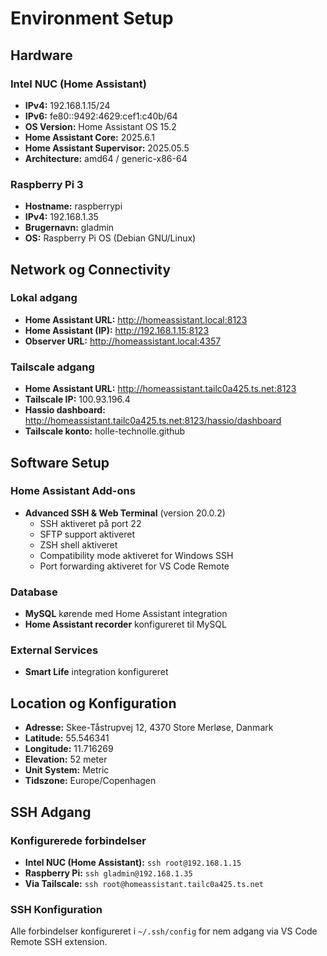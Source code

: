 # Environment Setup 
 
## Hardware 
 
### Intel NUC (Home Assistant) 
- **IPv4:** 192.168.1.15/24 
- **IPv6:** fe80::9492:4629:cef1:c40b/64 
- **OS Version:** Home Assistant OS 15.2 
- **Home Assistant Core:** 2025.6.1 
- **Home Assistant Supervisor:** 2025.05.5 
- **Architecture:** amd64 / generic-x86-64 
 
### Raspberry Pi 3 
- **Hostname:** raspberrypi 
- **IPv4:** 192.168.1.35 
- **Brugernavn:** gladmin 
- **OS:** Raspberry Pi OS (Debian GNU/Linux) 
 
## Network og Connectivity 
 
### Lokal adgang 
- **Home Assistant URL:** http://homeassistant.local:8123 
- **Home Assistant (IP):** http://192.168.1.15:8123 
- **Observer URL:** http://homeassistant.local:4357 
 
### Tailscale adgang 
- **Home Assistant URL:** http://homeassistant.tailc0a425.ts.net:8123 
- **Tailscale IP:** 100.93.196.4 
- **Hassio dashboard:** http://homeassistant.tailc0a425.ts.net:8123/hassio/dashboard 
- **Tailscale konto:** holle-technolle.github 
 
## Software Setup 
 
### Home Assistant Add-ons 
- **Advanced SSH & Web Terminal** (version 20.0.2) 
  - SSH aktiveret på port 22 
  - SFTP support aktiveret 
  - ZSH shell aktiveret 
  - Compatibility mode aktiveret for Windows SSH 
  - Port forwarding aktiveret for VS Code Remote 
 
### Database 
- **MySQL** kørende med Home Assistant integration 
- **Home Assistant recorder** konfigureret til MySQL 
 
### External Services 
- **Smart Life** integration konfigureret 
 
## Location og Konfiguration 
- **Adresse:** Skee-Tåstrupvej 12, 4370 Store Merløse, Danmark 
- **Latitude:** 55.546341 
- **Longitude:** 11.716269 
- **Elevation:** 52 meter 
- **Unit System:** Metric 
- **Tidszone:** Europe/Copenhagen 
 
## SSH Adgang 
 
### Konfigurerede forbindelser 
- **Intel NUC (Home Assistant):** `ssh root@192.168.1.15` 
- **Raspberry Pi:** `ssh gladmin@192.168.1.35` 
- **Via Tailscale:** `ssh root@homeassistant.tailc0a425.ts.net` 
 
### SSH Konfiguration 
Alle forbindelser konfigureret i `~/.ssh/config` for nem adgang via VS Code Remote SSH extension. 
